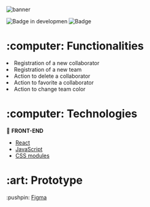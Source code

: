 ![banner](https://user-images.githubusercontent.com/20993374/222442072-a9199a1e-3ef6-460c-8e66-240a22220558.png) 

![Badge in developmen](http://img.shields.io/static/v1?label=STATUS&message=finished&color=GREEN&style=for-the-badge) 
![Badge](https://img.shields.io/badge/With-Alura-%237159c1?style=for-the-badge&logo=blue)

<h1>:computer: Functionalities</h1>
<li>Registration of a new collaborator</li>
<li>Registration of a new team</li>
<li>Action to delete a collaborator</li>
<li>Action to favorite a collaborator</li>
<li>Action to change team color</li>

<h1>:computer: Technologies</h1>

:pushpin: <b>FRONT-END</b>
- <a href="https://reactjs.org">React</a> 
- <a href="https://www.javascript.com/">JavaScript</a>
- <a href="#">CSS modules</a>

<h1>:art: Prototype</h1>
:pushpin: <a href="https://www.figma.com/file/T6BLI1HfB81eYOiVgpqQz7/Projeto-Intro-ao-React?node-id=134%3A128">Figma</a>
<br /><br />




